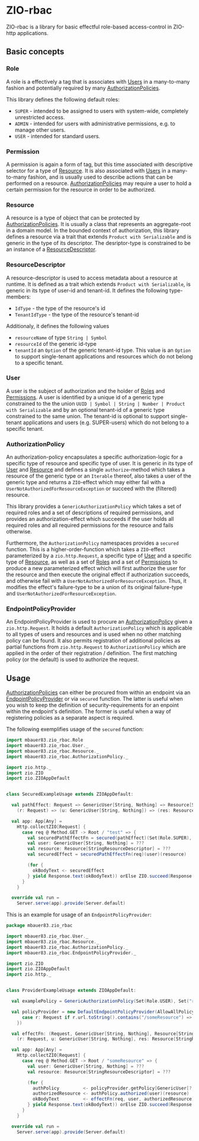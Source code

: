 # ZIO-rbac

ZIO-rbac is a library for basic effectful role-based access-control in ZIO-http applications.

## Basic concepts

### Role
A role is a effectively a tag that is associates with [Users](#user) in a many-to-many fashion and potentially required by many [AuthorizationPolicies](#authorizationpolicy).

This library defines the following default roles:

  - `SUPER` - intended to be assigned to users with system-wide, completely unrestricted access.
  - `ADMIN` - intended for users with administrative permissions, e.g. to manage other users.
  - `USER`  - intended for standard users.

### Permission
A permission is again a form of tag, but this time associated with descriptive selector for a type of [Resource](#resource). It is also associated with [Users](#user) in a many-to-many fashion, and is usually used to describe actions that can be performed on a resource.
[AuthorizationPolicies](#authorizationpolicy) may require a user to hold a certain permission for the resource in order to be authorized.

### Resource
A resource is a type of object that can be protected by [AuthorizationPolicies](#authorizationpolicy). It is usually a class that represents an aggregate-root in a domain model. In the bounded context of authorization, this library defines a resource via a trait that extends `Product with Serializable` and is generic in the type of its descriptor. The desriptor-type is constrained to be an instance of a [ResourceDescriptor](#resourcedescriptor).

### ResourceDescriptor
A resource-descriptor is used to access metadata about a resource at runtime. It is defined as a trait which extends `Product with Serializable`, is generic in its type of user-id and tenant-id. It defines the following type-members:

  - `IdType` - the type of the resource's id
  - `TenantIdType` - the type of the resource's tenant-id

Additionaly, it defines the following values
  - `resourceName` of type `String | Symbol`
  - `resourceId` of the generic id-type
  - `tenantId` an `Option` of the generic tenant-id type. This value is an `Option` to support single-tenant applications and resources which do not belong to a specific tenant.

### User
A user is the subject of authorization and the holder of [Roles](#role) and [Permissions](#permission). A user is identified by a unique id of a generic type constrained to the the union `UUID | Symbol | String | Number | Product with Serializable` and by an optional tenant-id of a generic type constrained to the same union. The tenant-id is optional to support single-tenant applications and users (e.g. SUPER-users) which do not belong to a specific tenant.

### AuthorizationPolicy
An authorization-policy encapsulates a specific authorization-logic for a specific type of resource and specific type of user. It is generic in its type of [User](#user) and [Resource](#resource) and defines a single `authorize`-method which takes a resource of the generic type or an `Iterable` thereof, also takes a user of the generic type and returns a `ZIO`-effect which may either fail with a `UserNotAuthorizedForResourceException` or succeed with the (filtered) resource.

This library provides a `GenericAuthorizationPolicy` which takes a set of required roles and a set of descriptions of required permissions, and provides an authorization-effect which succeeds if the user holds all required roles and all required permissions for the resource and fails otherwise.

Furthermore, the `AuthorizationPolicy` namespaces provides a `secured` function. This is a higher-order-function which takes a `ZIO`-effect parameterized by a `zio.http.Request`, a specific type of [User](#user) and a specific type of [Resource](#resource), as well as a set of [Roles](#role) and a set of [Permissions](#permission) to produce a new parameterized effect which will first authorize the user for the resource and then execute the original effect if authorization succeeds, and otherwise fail with a `UserNotAuthorizedForResourceException`.
Thus, it modifies the effect's failure-type to be a union of its original failure-type and `UserNotAuthorizedForResourceException`.

### EndpointPolicyProvider
An EndpointPolicyProvider is used to procure an [AuthorizationPolicy](#authorizationpolicy) given a `zio.http.Request`. It holds a default `AuthorizationPolicy` which is applicable to all types of users and resources and is used when no other matching policy can be found. It also permits registration of additional policies as partial functions from `zio.http.Request` to `AuthorizationPolicy` which are applied in the order of their registration / definition. The first matching policy (or the default) is used to authorize the request.

## Usage
[AuthorizationPolicies](#authorizationpolicy) can either be procured from within an endpoint via an [EndpointPolicyProvider](#endpointpolicyprovider) or via `secured` function. The latter is useful when you wish to keep the definition of security-requirements for an enpoint within the endpoint's definition. The former is useful when a way of registering policies as a separate aspect is required.

The following exemplifies usage of the `secured` function:

```scala
import mbauer83.zio_rbac.Role
import mbauer83.zio_rbac.User._
import mbauer83.zio_rbac.Resource._
import mbauer83.zio_rbac.AuthorizationPolicy._

import zio.http._
import zio.ZIO
import zio.ZIOAppDefault


class SecuredExampleUsage extends ZIOAppDefault:

  val pathEffect: Request => GenericUser[String, Nothing] => Resource[StringResourceDescriptor] => ZIO[Any, Nothing, String] =
    (r: Request) => (u: GenericUser[String, Nothing]) => (res: Resource[StringResourceDescriptor]) => ???

  val app: App[Any] = 
    Http.collectZIO[Request] {
      case req @ Method.GET -> Root / "test" => {
        val securedPathEffectFn = secured(pathEffect)(Set(Role.SUPER), Set("read"))
        val user: GenericUser[String, Nothing] = ???
        val resource: Resource[StringResourceDescriptor] = ???
        val securedEffect = securedPathEffectFn(req)(user)(resource)

        (for {
          okBodyText <- securedEffect
        } yield Response.text(okBodyText)) orElse ZIO.succeed(Response(Status.Forbidden))
      }
    }

  override val run =
    Server.serve(app).provide(Server.default)
```

This is an example for usage of an `EndpointPolicyProvider`:

```scala
package mbauer83.zio_rbac

import mbauer83.zio_rbac.User._
import mbauer83.zio_rbac.Resource._
import mbauer83.zio_rbac.AuthorizationPolicy._
import mbauer83.zio_rbac.EndpointPolicyProvider._

import zio.ZIO
import zio.ZIOAppDefault
import zio.http._


class ProviderExampleUsage extends ZIOAppDefault:

  val examplePolicy = GenericAuthorizationPolicy(Set(Role.USER), Set("read"))

  val policyProvider = new DefaultEndpointPolicyProvider(AllowAllPolicy[User[?, ?], Resource[?]], (req: Request) => req match {
      case r: Request if r.url.toString().contains("/someResource") => examplePolicy.asInstanceOf[AuthorizationPolicy[User[?, ?], Resource[?]]]
    })

  val effectFn: (Request, GenericUser[String, Nothing], Resource[StringResourceDescriptor]) => ZIO[Any, Nothing, String] =
    (r: Request, u: GenericUser[String, Nothing], res: Resource[StringResourceDescriptor]) => ???

  val app: App[Any] = 
    Http.collectZIO[Request] {
      case req @ Method.GET -> Root / "someResource" => {
        val user: GenericUser[String, Nothing] = ???
        val resource: Resource[StringResourceDescriptor] = ???

        (for {
          authPolicy         <- policyProvider.getPolicy[GenericUser[?, ?], Resource[?]](req)  
          authorizedResource <- authPolicy.authorized(user)(resource)
          okBodyText         <- effectFn(req, user, authorizedResource)
        } yield Response.text(okBodyText)) orElse ZIO.succeed(Response(Status.Forbidden))
      }
    }

  override val run =
    Server.serve(app).provide(Server.default)
```
